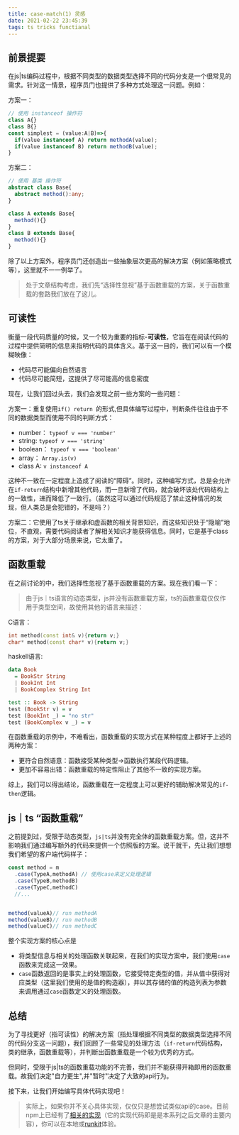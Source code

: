```yaml
---
title: case-match(1) 灵感
date: 2021-02-22 23:45:39
tags: ts tricks functianal
---
```


## 前景提要
在js|ts编码过程中，根据不同类型的数据类型选择不同的代码分支是一个很常见的需求。针对这一情景，程序员门也提供了多种方式处理这一问题。例如：

方案一：
```ts
// 使用 instanceof 操作符
class A{}
class B{}
const simplest = (value:A|B)=>{
  if(value instanceof A) return methodA(value);
  if(value instanceof B) return methodB(value);
}
``` 
方案二：
```ts
// 使用 基类 操作符
abstract class Base{
  abstract method():any;
}

class A extends Base{
  method(){}
} 
class B extends Base{
  method(){}
} 
```
除了以上方案外，程序员门还创造出一些抽象层次更高的解决方案（例如策略模式等），这里就不一一例举了。

> 处于文章结构考虑，我们先“选择性忽视”基于函数重载的方案，关于函数重载的套路我们放在了这儿。

## 可读性
衡量一段代码质量的时候，又一个较为重要的指标-**可读性**，它旨在在阅读代码的过程中提供简明的信息来指明代码的具体含义。基于这一目的，我们可以有一个模糊映像：
  - 代码尽可能偏向自然语言
  - 代码尽可能简短，这提供了尽可能高的信息密度

现在，让我们回过头去，我们会发现之前一些方案的一些问题：

方案一：重复使用`if() return `的形式,但具体编写过程中，判断条件往往由于不同的数据类型而使用不同的判断方式：

  - number： `typeof v === 'number'`
  - string: `typeof v === 'string'`
  - boolean： `typeof v === 'boolean'`
  - array： `Array.is(v)`
  - class A: `v instanceof A`

这种不一致在一定程度上造成了阅读的“障碍”。同时，这种编写方式，总是会允许在`if-return`结构中新增其他代码，而一旦新增了代码，就会破坏该处代码结构上的一致性，进而降低了一致行。（虽然这可以通过代码规范了禁止这种情况的发现，但人类总是会犯错的，不是吗？）

方案二：它使用了ts关于继承和虚函数的相关背景知识，而这些知识处于“隐喻”地位，不直观，需要代码阅读者了解相关知识才能获得信息。同时，它是基于class的方案，对于大部分场景来说，它太重了。

## 函数重载

在之前讨论的中，我们选择性忽视了基于函数重载的方案。现在我们看一下：

>  由于js｜ts语言的动态类型，js并没有函数重载方案，ts的函数重载仅仅作用于类型空间，故使用其他的语言来描述：

C语言：
```c++
int method(const int& v){return v;}
char* method(const char* v){return v;}
```
haskell语言:
```haskell
data Book
  = BookStr String
  | BookInt Int
  | BookComplex String Int

test :: Book -> String
test (BookStr v) = v
test (BookInt _) = "no str"
test (BookComplex v _) = v
```
在函数重载的示例中，不难看出，函数重载的实现方式在某种程度上都好于上述的两种方案：
  - 更符合自然语意：函数接受某种类型->函数执行某段代码逻辑。
  - 更加不容易出错：函数重载的特定性阻止了其他不一致的实现方案。
  
综上，我们可以得出结论，函数重载在一定程度上可以更好的辅助解决常见的`if-then`逻辑。

## js｜ts “函数重载”

之前提到过，受限于动态类型，`js|ts`并没有完全体的函数重载方案。但，这并不影响我们通过编写额外的代码来提供一个仿照版的方案。说干就干，先让我们想想我们希望的客户端代码样子：
```js
const method = m
  .case(TypeA,methodA) // 使用case来定义处理逻辑
  .case(TypeB,methodB)
  .case(TypeC,methodC)
  //...


method(valueA)// run methodA
method(valueB)// run methodB
method(valueC)// run methodC
```
整个实现方案的核心点是
  - 将类型信息与相关的处理函数关联起来，在我们的实现方案中，我们使用`case`函数来完成这一效果。
  - `case`函数返回的是事实上的处理函数，它接受特定类型的值，并从值中获得对应类型（这里我们使用的是值的构造器），并以其存储的值的构造列表为参数来调用通过`case`函数定义的处理函数。

## 总结

为了寻找更好（指可读性）的解决方案（指处理根据不同类型的数据类型选择不同的代码分支这一问题），我们回顾了一些常见的处理方法（`if-return`代码结构，类的继承，函数重载等），并判断出函数重载是一个较为优秀的方式。

但同时，受限于js|ts的函数重载功能的不完善，我们并不能获得开箱即用的函数重载。故我们决定"自力更生",并"暂时"决定了大致的api行为。

接下来，让我们开始编写具体代码实现吧！

> 实际上，如果你并不关心具体实现，仅仅只是想尝试类似api的case。目前npm上已经有了[相关的实现](https://www.npmjs.com/package/@zhujianshi/case-match)（它的实现代码即是是本系列之后文章的主要内容），你可以在本地或[runkit](https://runkit.com/)体验。